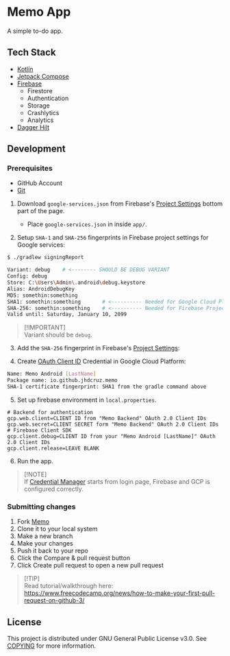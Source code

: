 # Memo App

A simple to-do app.

## Tech Stack

- [Kotlin](https://kotlinlang.org/)
- [Jetpack Compose](https://developer.android.com/jetpack/compose)
- [Firebase](https://firebase.google.com/)
    - Firestore
    - Authentication
    - Storage
    - Crashlytics
    - Analytics
- [Dagger Hilt](https://dagger.dev/hilt/)

## Development

### Prerequisites

- GitHub Account
- [Git](https://git-scm.com/download/win)

1. Download `google-services.json` from
   Firebase's [Project Settings](https://console.firebase.google.com/project/memo-f7e6d/settings/general/android:io.github.jhdcruz.memo)
   bottom part of the page.
    - Place `google-services.json` in inside `app/`.

2. Setup `SHA-1` and `SHA-256` fingerprints in Firebase project settings for Google services:

```bash
$ ./gradlew signingReport

Variant: debug    # <-------- SHOULD BE DEBUG VARIANT
Config: debug
Store: C:\Users\Admin\.android\debug.keystore
Alias: AndroidDebugKey
MD5: somethin:something
SHA1: somethin:something       # <---------- Needed for Google Cloud Platform API & Services Credentials
SHA-256: somethin:something    # <---------- Needed for Firebase Project Settings
Valid until: Saturday, January 10, 2099
```

> [!IMPORTANT]\
> Variant should be `debug`.

3. Add the `SHA-256` fingerprint in
   Firebase's [Project Settings](https://console.firebase.google.com/project/memo-f7e6d/settings/general/android:io.github.jhdcruz.memo):

4. Create [OAuth Client ID](https://console.cloud.google.com/apis/credentials/oauthclient?previousPage=%2Fapis%2Fcredentials%3Forgonly%3Dtrue%26project%3Dmemo-android-app%26supportedpurview%3DorganizationId&orgonly=true&project=memo-android-app&supportedpurview=organizationId)
Credential in Google Cloud Platform:

```bash
Name: Memo Android [LastName]
Package name: io.github.jhdcruz.memo
SHA-1 certificate fingerprint: SHA1 from the gradle command above
```

5. Set up firebase environment in `local.properties`.

```properties
# Backend for authentication
gcp.web.client=CLIENT ID from "Memo Backend" OAuth 2.0 Client IDs
gcp.web.secret=CLIENT SECRET form "Memo Backend" OAuth 2.0 Client IDs
# Firebase Client SDK
gcp.client.debug=CLIENT ID from your "Memo Android [LastName]" OAuth 2.0 Client IDs
gcp.client.release=LEAVE BLANK
```

6. Run the app.

> [!NOTE]\
> If [Credential Manager](https://miro.medium.com/v2/resize:fit:872/1*IAy_jgfGxzdAfrAW47e2TA.png)
> starts from login page, Firebase and GCP is configured correctly.

### Submitting changes

1. Fork [Memo](https://github.com/jhdcruz/Memo)
2. Clone it to your local system
3. Make a new branch
4. Make your changes
5. Push it back to your repo
6. Click the Compare & pull request button
7. Click Create pull request to open a new pull request

> [!TIP]\
> Read tutorial/walkthrough
> here: https://www.freecodecamp.org/news/how-to-make-your-first-pull-request-on-github-3/

## License

This project is distributed under GNU General Public License v3.0. See [COPYING](./COPYING) for more
information.
